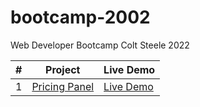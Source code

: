 # bootcamp-2002
Web Developer Bootcamp Colt Steele 2022


<table>
<thead>
  <tr>
    <th>#</th>
    <th>Project</th>
    <th>Live Demo</th>
  </tr>
</thead>
<tbody>
  <tr>
    <td>1</td>
    <td><a href="https://github.com/Heracles404/bootcamp-2022/tree/main/pricing-panel" target="_blank" rel="noopener noreferrer">Pricing Panel</a></td>
    <td><a href="https://heracles404.github.io/bootcamp-2022/pricing-panel/" target="_blank" rel="noopener noreferrer">Live Demo</a></td>
  </tr>
</tbody>
</table>
